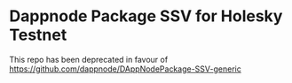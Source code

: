 # Dappnode Package SSV for Holesky Testnet

 This repo has been deprecated in favour of https://github.com/dappnode/DAppNodePackage-SSV-generic

